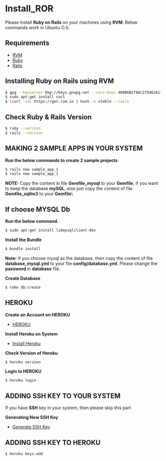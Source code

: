 # Install_ROR

Please Install **Ruby on Rails** on your machines using **RVM**. Below commands work in Ubuntu O.S.

## Requirements

* [RVM](https://rvm.io/rvm/install)
* [Ruby](https://www.ruby-lang.org/en/)
* [Rails](http://rubyonrails.org/)

## Installing Ruby on Rails using RVM

```sh
$ gpg --keyserver hkp://keys.gnupg.net --recv-keys 409B6B1796C275462A1703113804BB82D39DC0E3
$ sudo apt-get install curl
$ \curl -sSL https://get.rvm.io | bash -s stable --rails
```

## Check Ruby & Rails Version

```sh
$ ruby --version
$ rails --version
```

## MAKING 2 SAMPLE APPS IN YOUR SYSTEM

**Run the below commands to create 2 sample projects**

```sh
$ rails new sample_app_1
$ rails new sample_app_1
```

**NOTE:** Copy the content in file **Gemfile_mysql** to your **Gemfile**, if you want to keep the database **mySQL**, else just copy the content of file **Gemfile_sqlite3** to your **Gemfile**\

## If choose **MYSQL** Db
**Run the below command.**
```sh
$ sudo apt-get install libmysqlclient-dev
```

**Install the Bundle**

```sh
$ bundle install
```

**Note:** If you choose mysql as the database, then copy the content of file **database_mysql.yml** to your file **config/database.yml**. Please change the **password** in **database** file.

**Create Database**

```sh
$ rake db:create
```

## HEROKU
**Create an Account on HEROKU**
* [HEROKU](https://www.heroku.com/)

**Install Heroku on System**

* [Install Heroku](https://toolbelt.heroku.com/debian)

**Check Version of Heroku**

```sh
$ heroku version
```

**Login to HEROKU**

```sh
$ heroku login
```

## ADDING SSH KEY TO YOUR SYSTEM

If you have **SSH** key in your system, then please skip this part

**Generating New SSH Key**
* [Generate SSH Key](https://help.github.com/articles/generating-a-new-ssh-key-and-adding-it-to-the-ssh-agent/)

## ADDING SSH KEY TO HEROKU

```sh
$ heroku keys:add
```